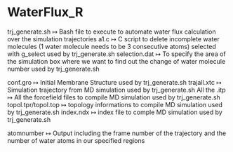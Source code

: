 # WaterFlux_R

trj_generate.sh ↦ Bash file to execute to automate water flux calculation over the simulation trajectories 
a1.c ↦ C script to delete incomplete water molecules (1 water molecule needs to be 3 consecutive atoms) selected with g_select used by trj_generate.sh
selection.dat ↦ To specify the area of the simulation box where we want to find out the change of water molecule number used by trj_generate.sh

conf.gro ↦ Initial Membrane Structure used by trj_generate.sh
trajall.xtc ↦ Simulation trajectory from MD simulation used by trj_generate.sh
All the .itp ↦ All the forcefield files to compile MD simulation used by trj_generate.sh
topol.tpr/topol.top ↦ topology informations to compile MD simulation used by trj_generate.sh
index.ndx ↦ index file to comple MD simulation used by trj_generate.sh


atomnumber ↦ Output including the frame number of the trajectory and the number of water atoms in our specified regions


